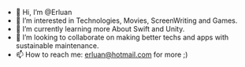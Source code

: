 - 👋 Hi, I’m @Erluan
- 👀 I’m interested in Technologies, Movies, ScreenWriting and Games.
- 🌱 I’m currently learning more About Swift and Unity.
- 💞️ I’m looking to collaborate on making better techs and apps with sustainable maintenance.
- 📫 How to reach me: erluan@hotmail.com for more ;)

<!---
Erluan/Erluan is a ✨ special ✨ repository because its `README.md` (this file) appears on your GitHub profile.
You can click the Preview link to take a look at your changes.
--->
